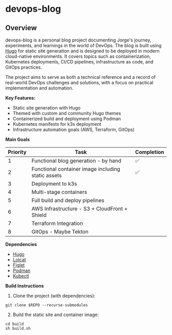 # devops-blog

## Overview

devops-blog is a personal blog project documenting Jorge's journey, experiments, and learnings in the world of DevOps. The blog is built using [Hugo](https://gohugo.io) for static site generation and is designed to be deployed in modern cloud-native environments. It covers topics such as containerization, Kubernetes deployments, CI/CD pipelines, infrastructure as code, and GitOps practices.

The project aims to serve as both a technical reference and a record of real-world DevOps challenges and solutions, with a focus on practical implementation and automation.

**Key Features:**
- Static site generation with Hugo
- Themed with custom and community Hugo themes
- Containerized build and deployment using Podman
- Kubernetes manifests for k3s deployment
- Infrastructure automation goals (AWS, Terraform, GitOps)

**Main Goals**

| Priority | Task | Completion |
|----------|------|------------|
| 1 | Functional blog generation - by hand | ✅ |
| 2 | Functional container image including static assets | ✅ |
| 3 | Deployment to k3s | |
| 4 | Multi-stage containers | |
| 5 | Full build and deploy pipelines | |
| 6 | AWS Infrastructure - S3 + CloudFront + Shield | |
| 7 | Terraform Integration | |
| 8 | GitOps - Maybe Tekton | |

**Dependencies**

- [Hugo](https://gohugo.io)
- [Lolcat](https://github.com/busyloop/lolcat)
- [Figlet](http://www.figlet.org)
- [Podman](https://podman.io)
- [Kubectl](https://kubernetes.io/docs/reference/kubectl/)

**Build Instructions**

1. Clone the project (with dependencies):

```
git clone $REPO --recurse-submodules
```

2. Build the static site and container image:

```
cd build
sh build.sh
```
